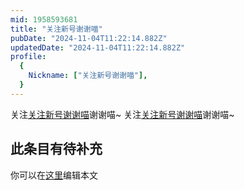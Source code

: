 ```yaml
---
mid: 1958593681
title: "关注新号谢谢喵"
pubDate: "2024-11-04T11:22:14.882Z"
updatedDate: "2024-11-04T11:22:14.882Z"
profile:
  {
    Nickname: ["关注新号谢谢喵"],
  }
---
```


关注[关注新号谢谢喵](https://space.bilibili.com/1958593681)谢谢喵~ 关注[关注新号谢谢喵](https://space.bilibili.com/1958593681)谢谢喵~

## 此条目有待补充
你可以在[这里](https://github.com/Yuhanawa/VTuber.ICU-Content/edit/master/v/关注新号谢谢喵/index.md)编辑本文
